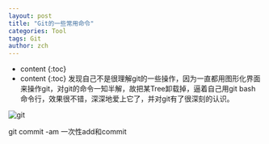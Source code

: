 ```yaml
---
layout: post
title: "Git的一些常用命令"
categories: Tool
tags: Git
author: zch
---
```


* content
{:toc}
* content
{:toc}
发现自己不是很理解git的一些操作，因为一直都用图形化界面来操作git，对git的命令一知半解，故把某Tree卸载掉，逼着自己用git bash 命令行，效果很不错，深深地爱上它了，并对git有了很深刻的认识。







![git](https://raw.githubusercontent.com/zchdjb/zchdjb.github.io/master/images/git.png)



git commit -am 一次性add和commit



